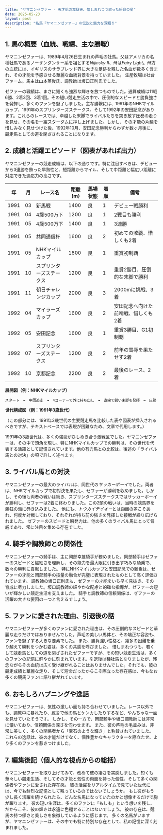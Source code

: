 ```yaml
---
title: "ヤマニンゼファー - 天才肌の韋駄天、惜しまれつつ散った短命の星"
date: 2025-05-23
layout: post
description: "名馬『ヤマニンゼファー』の伝説と魅力を深堀り"
---
```


## 1. 馬の概要（血統、戦績、主な勝鞍）

ヤマニンゼファーは、1989年4月26日生まれの芦毛の牡馬。父はアメリカの名種牡馬であるノーザンダンサー系を祖とする*Nijinsky II*、母は*Fairy Light*。母方の血統には、イギリスのサラブレッド界に大きな足跡を残した名血が数多く含まれ、その才能を予感させる華麗な血統背景を持っていました。  生産牧場は社台ファーム。馬主は山本英俊氏、調教師は坂口正則氏でした。

ゼファーの戦績は、まさに短くも強烈な輝きを放つものでした。通算成績は11戦6勝、2着3回、3着1回。その短い競走生活の中で、圧倒的なスピードと勝負強さを発揮し、多くのファンを魅了しました。主な勝鞍には、1991年のNHKマイルカップ、1991年のスプリンターズステークス、そして1992年の安田記念があります。これらのレースでは、卓越した末脚でライバルたちを突き放す圧巻の走りを見せ、その名を一躍スターダムに押し上げました。しかし、その才能の片鱗を惜しみなく見せつけた後、1992年10月、安田記念勝利からわずか数ヶ月後に、競走馬としての道を閉ざされることになります。


## 2. 成績と活躍エピソード（図表があれば出力）

ヤマニンゼファーの競走成績は、以下の通りです。特に注目すべきは、デビューから3連勝を飾った早熟性と、短距離からマイル、そして中距離と幅広い距離に対応できた適応力の高さです。

| 年 | 月 | レース名             | 距離(m) | 馬場状態 | 着順 | 備考                                      |
|---|----|----------------------|---------|-----------|------|-------------------------------------------|
| 1991 | 03 | 新馬戦             | 1400     | 良         | 1     | デビュー戦勝利                             |
| 1991 | 04 | 4歳500万下           | 1200     | 良         | 1     | 2戦目も勝利                             |
| 1991 | 05 | 4歳500万下           | 1400     | 良         | 1     | 3連勝                                      |
| 1991 | 05 | 共同通信杯            | 1600     | 良         | 2     | 初めての敗戦、惜しくも2着                 |
| 1991 | 05 | NHKマイルカップ        | 1600     | 良         | 1     | 重賞初制覇                                  |
| 1991 | 10 | スプリンターズステークス | 1200     | 良         | 1     | 重賞2勝目、圧倒的な末脚で勝利             |
| 1991 | 11 | 朝日チャレンジカップ    | 2000     | 良         | 3     | 2000mに挑戦、3着                           |
| 1992 | 04 | マイラーズカップ        | 1600     | 良         | 2     | 安田記念へ向けた前哨戦、惜しくも2着         |
| 1992 | 05 | 安田記念             | 1600     | 良         | 1     | 重賞3勝目、G1初制覇                         |
| 1992 | 07 | スプリンターズステークス | 1200     | 良         | 2     | 前年の雪辱を果たせず2着                     |
| 1992 | 10 | 京都記念             | 2200     | 良         | 2     | 最後のレース、2着                           |


**展開図（例：NHKマイルカップ）**

```
スタート　→　中団追走　→　4コーナーで外に持ち出し　→　直線で鋭い末脚を発揮　→　圧勝
```


**世代構成図（例：1991年3歳世代）**

（この部分には、1991年3歳世代の主要競走馬を比較した表や図表が挿入されるべきですが、テキストベースでは表現が困難なため、文章で代用します。）

1991年の3歳世代は、多くの強豪がひしめき合う激戦区でした。ヤマニンゼファーは、その中で頭角を現し、特にNHKマイルカップでの勝利は、その世代を代表する活躍として記憶されています。他の有力馬との比較は、後述の「ライバル馬との対決」の項で詳しく述べます。


## 3. ライバル馬との対決

ヤマニンゼファーの最大のライバルは、同世代の*サッカーボーイ*でした。両者は、NHKマイルカップで初対決を果たし、ゼファーが勝利を収めました。しかし、その後も両者の戦いは続き、スプリンターズステークスではサッカーボーイが勝利し、ゼファーは2着に終わりました。この2頭の戦いは、当時の競馬界を熱狂の渦に巻き込みました。  他にも、*トウカイテイオー*とは距離の差こそあれ、何度か対戦しており、それぞれが持ち前の強さを発揮した接戦が繰り広げられました。  ゼファーのスピードと瞬発力は、他の多くのライバル馬にとって脅威であり、常に注目を集める存在でした。


## 4. 騎手や調教師との関係性

ヤマニンゼファーの騎手は、主に岡部幸雄騎手が務めました。岡部騎手はゼファーのスピードと繊細さを理解し、その能力を最大限に引き出す巧みな騎乗で、数々の勝利に貢献しました。  特にNHKマイルカップと安田記念での騎乗は、ゼファーの才能と岡部騎手の技量の融合が完璧に表現されたものとして高く評価されています。  調教師の坂口正則氏も、ゼファーの才能をいち早く見抜き、その育成に尽力しました。坂口調教師の細やかな配慮と的確な指導が、ゼファーの短いが輝かしい競走生活を支えました。  騎手と調教師の信頼関係は、ゼファーの活躍の大きな要因の一つと言えるでしょう。


## 5. ファンに愛された理由、引退後の話

ヤマニンゼファーが多くのファンに愛された理由は、その圧倒的なスピードと華麗な走りだけではありませんでした。芦毛の美しい馬体と、その端正な容姿も、ファンを魅了する大きな要素でした。  また、勝負強い性格と、幾多の困難を乗り越えて勝利をつかむ姿は、多くの共感を呼びました。  惜しまれつつも、若くして競走馬としての道を閉ざされたゼファーですが、その短い競走生活は、多くのファンの記憶に鮮やかに刻まれています。引退後は種牡馬となりましたが、残念ながらその血統は広く受け継がれることはありませんでした。それでも、彼の競走成績と華麗な走り、そして短命だったからこそ際立った存在感は、今もなお多くの競馬ファンに語り継がれています。


## 6. おもしろハプニングや逸話

ヤマニンゼファーは、気性の激しい面も持ち合わせていました。レース以外でも、調教中に暴れたり、厩舎で他の馬とケンカしたりするなど、やんちゃな一面を見せていたそうです。  しかし、その一方で、岡部騎手や坂口調教師には非常に懐いており、信頼関係の深さを伺わせます。  また、彼の芦毛の毛並みは、非常に美しく、多くの関係者から「宝石のような輝き」と称賛されていました。  これらの逸話は、彼の才能だけでなく、個性豊かなキャラクターを際立たせ、より多くのファンを惹きつけました。


## 7. 編集後記（個人的な視点からの総括）

ヤマニンゼファーを取り上げてみて、改めて彼の凄さを実感しました。短くも華々しい競走生活、そしてその才能と気性の両面を持った個性、そして多くの関係者やファンに愛された存在感。  彼の活躍をリアルタイムで見ていた世代には、今でも鮮烈な記憶として残っているのではないでしょうか。  もし彼がもう少し長く活躍を続けられたら、どんな名馬になっていたのかと想像するだけで胸が躍ります。  彼の短い生涯は、多くのファンに「もしも」という想いを残し、だからこそ、彼の輝きは永遠に色褪せることはないでしょう。  彼の存在は、競馬の持つ儚さと美しさを象徴しているように感じます。  多くの名馬がいますが、ヤマニンゼファーは、その中でも特に特別な存在として、私の記憶に深く刻まれました。
